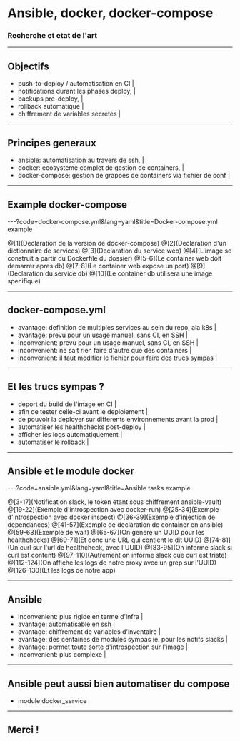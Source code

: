 # Ansible, docker, docker-compose
### Recherche et etat de l'art

---

## Objectifs

- push-to-deploy / automatisation en CI |
- notifications durant les phases deploy, |
- backups pre-deploy, |
- rollback automatique |
- chiffrement de variables secretes |

---

## Principes generaux

- ansible: automatisation au travers de ssh, |
- docker: ecosysteme complet de gestion de containers, |
- docker-compose: gestion de grappes de containers via fichier de conf |

---

## Example docker-compose

---?code=docker-compose.yml&lang=yaml&title=Docker-compose.yml example

@[1](Declaration de la version de docker-compose)
@[2](Declaration d'un dictionnaire de services)
@[3](Declaration du service web)
@[4](L'image se construit a partir du Dockerfile du dossier)
@[5-6](Le container web doit demarrer apres db)
@[7-8](Le container web expose un port)
@[9](Declaration du service db)
@[10](Le container db utilisera une image specifique)

---

## docker-compose.yml

- avantage: definition de multiples services au sein du repo, ala k8s |
- avantage: prevu pour un usage manuel, sans CI, en SSH |
- inconvenient: prevu pour un usage manuel, sans CI, en SSH |
- inconvenient: ne sait rien faire d'autre que des containers |
- inconvenient: il faut modifier le fichier pour faire des trucs sympas |

---

## Et les trucs sympas ?

- deport du build de l'image en CI |
- afin de tester celle-ci avant le deploiement |
- de pouvoir la deployer sur differents environnements avant la prod |
- automatiser les healthchecks post-deploy |
- afficher les logs automatiquement |
- automatiser le rollback |

---

## Ansible et le module docker

---?code=ansible.yml&lang=yaml&title=Ansible tasks example

@[3-17](Notification slack, le token etant sous chiffrement ansible-vault)
@[19-22](Exemple d'introspection avec docker-run)
@[25-34](Exemple d'introspection avec docker inspect)
@[36-39](Exemple d'injection de dependances)
@[41-57](Exemple de declaration de container en ansible)
@[59-63](Exemple de wait)
@[65-67](On genere un UUID pour les healthchecks)
@[69-71](Et donc une URL qui contient le dit UUID)
@[74-81](Un curl sur l'url de healthcheck, avec l'UUID)
@[83-95](On informe slack si curl est content)
@[97-110](Autrement on informe slack que curl est triste)
@[112-124](On affiche les logs de notre proxy avec un grep sur l'UUID)
@[126-130](Et les logs de notre app)

---

## Ansible

- inconvenient: plus rigide en terme d'infra |
- avantage: automatisable en ssh |
- avantage: chiffrement de variables d'inventaire |
- avantage: des centaines de modules sympas ie. pour les notifs slacks |
- avantage: permet toute sorte d'introspection sur l'image |
- inconvenient: plus complexe |

---

## Ansible peut aussi bien automatiser du compose

- module docker_service

---

## Merci !

